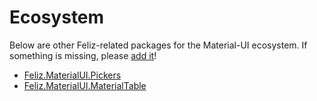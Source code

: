 # Ecosystem

Below are other Feliz-related packages for the Material-UI ecosystem. If something is missing, please [add it](https://github.com/cmeeren/Feliz.MaterialUI/edit/master/docs-app/public/pages/ecosystem/index.md)!

* [Feliz.MaterialUI.Pickers](https://github.com/Shmew/Feliz.MaterialUI.Pickers)
* [Feliz.MaterialUI.MaterialTable](https://github.com/Shmew/Feliz.MaterialUI.MaterialTable)
